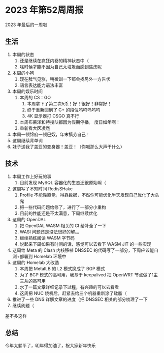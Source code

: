 # 2023 年第52周周报

2023 年最后的一周啦

## 生活

1. 本周的状态
    1. 还是继续在疯狂内卷的精神状态中（
    2. 啥时候才能不因为自己太垃圾而感到焦虑呢
2. 本周的小狗
    1. 现在脾气见涨，稍微训一下都会找另外一方告状
    2. 语言表达能力语法丰富
3. 本周的娱乐时间
    1. 本周的 CS：GO
        1. 本周拿下了第二次5杀！好！很好！非常好！
        2. 终于重新回到了 C+ 的段位呜呜呜呜呜
        3. 4K 显示器打 CSGO 真不行
    2. 本周布莱泽和特搜队都因为假期停播， 度日如年啊！
    3. 重新看大医凌然
4. 本周一顿锦府一顿巴奴，年末犒劳自己！
5. 这周继续背单词
6. 妹子送我了盖亚的变身器！盖亚！（你喊那么大声干什么）

## 技术

1. 本周工作上好玩的事
    1. 目前发现 MySQL 容器化的生态还很原始啊（
2. 这周写了不短时间 RedisSHake
    1. Profile 不能靠直觉，得靠数据，不然你可能优化半天发现自己优化了大头鬼
    2. 把一些代码问题给修了，进行了一部分小重构
    3. 目前的性能还是不太满意，下周继续优化
3. 这周的 OpenDAL
    1. 把 OpenDAL WASM 相关的 CI 给补全了一下
    2. WASI 问题还是没法很好的解。。
    3. 继续熟练阅读 WASM 字节码
    4. 说起来下周如果有时间的话，感觉可以去看下 WASM JIT 的一些实现
4. 这周给 Meta 的 Clash 内核移植 DNSSEC 的代码写了一部分，下周应该能自测+部署到 Homelab 环境中
5. 这周的 Homelab 大改造
    1. 本周把 MetalLB 的 L2 模式换成了 BGP 模式
    2. 为了 BGP 模式的高可用，我基于 keepalived 把 OpenWRT 节点做了1主三从的高可用
    3. 水了一篇文章详细记录下过程，有兴趣的可以去看看
    4. 这周把 NUC 烧机后，赶紧去给三个机器重新涂了硅脂（
6. 推进了一些 DNS 详解文章的进度（把 DNSSEC 相关的部分梳理了一下
7. 继续刷题（

差不多这样

## 总结

今年太躺平了，明年得加油了，祝大家新年快乐